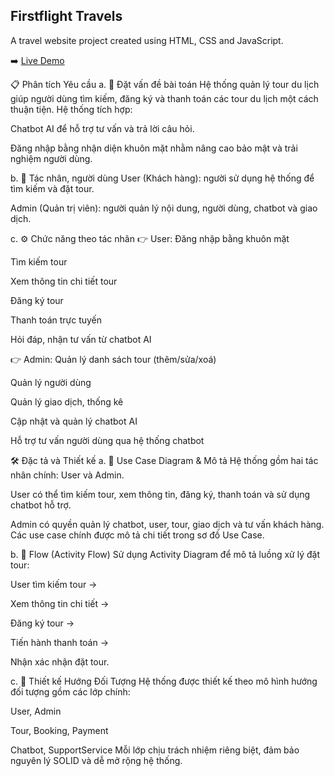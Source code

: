 ## Firstflight Travels

A travel website project created using HTML, CSS and JavaScript.

➡️ [Live Demo](https://nguyenthonhan.github.io/Service_Travel/client)

📋 Phân tích Yêu cầu
a. 🎯 Đặt vấn đề bài toán
Hệ thống quản lý tour du lịch giúp người dùng tìm kiếm, đăng ký và thanh toán các tour du lịch một cách thuận tiện.
Hệ thống tích hợp:

Chatbot AI để hỗ trợ tư vấn và trả lời câu hỏi.

Đăng nhập bằng nhận diện khuôn mặt nhằm nâng cao bảo mật và trải nghiệm người dùng.

b. 👤 Tác nhân, người dùng
User (Khách hàng): người sử dụng hệ thống để tìm kiếm và đặt tour.

Admin (Quản trị viên): người quản lý nội dung, người dùng, chatbot và giao dịch.

c. ⚙️ Chức năng theo tác nhân
👉 User:
Đăng nhập bằng khuôn mặt

Tìm kiếm tour

Xem thông tin chi tiết tour

Đăng ký tour

Thanh toán trực tuyến

Hỏi đáp, nhận tư vấn từ chatbot AI

👉 Admin:
Quản lý danh sách tour (thêm/sửa/xoá)

Quản lý người dùng

Quản lý giao dịch, thống kê

Cập nhật và quản lý chatbot AI

Hỗ trợ tư vấn người dùng qua hệ thống chatbot

🛠️ Đặc tả và Thiết kế
a. 📌 Use Case Diagram & Mô tả
Hệ thống gồm hai tác nhân chính: User và Admin.

User có thể tìm kiếm tour, xem thông tin, đăng ký, thanh toán và sử dụng chatbot hỗ trợ.

Admin có quyền quản lý chatbot, user, tour, giao dịch và tư vấn khách hàng.
Các use case chính được mô tả chi tiết trong sơ đồ Use Case.

b. 🔁 Flow (Activity Flow)
Sử dụng Activity Diagram để mô tả luồng xử lý đặt tour:

User tìm kiếm tour →

Xem thông tin chi tiết →

Đăng ký tour →

Tiến hành thanh toán →

Nhận xác nhận đặt tour.

c. 🧱 Thiết kế Hướng Đối Tượng
Hệ thống được thiết kế theo mô hình hướng đối tượng gồm các lớp chính:

User, Admin

Tour, Booking, Payment

Chatbot, SupportService
Mỗi lớp chịu trách nhiệm riêng biệt, đảm bảo nguyên lý SOLID và dễ mở rộng hệ thống.
